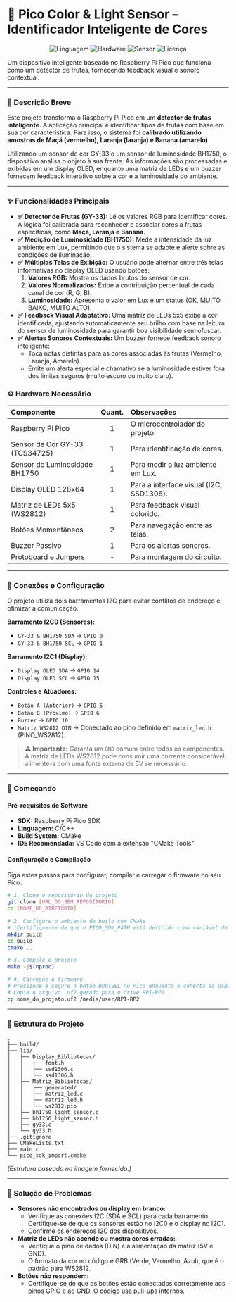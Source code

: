 # 🚀 Pico Color & Light Sensor – Identificador Inteligente de Cores

<div align="center">

![Linguagem](https://img.shields.io/badge/Linguagem-C%2FC%2B%2B-blue?style=for-the-badge)
![Hardware](https://img.shields.io/badge/Hardware-Raspberry%20Pi%20Pico-E01244?style=for-the-badge)
![Sensor](https://img.shields.io/badge/Sensor-GY--33%20%26%20BH1750-555555?style=for-the-badge)
![Licença](https://img.shields.io/badge/Licen%C3%A7a-MIT-yellow?style=for-the-badge)

</div>

Um dispositivo inteligente baseado no Raspberry Pi Pico que funciona como um detector de frutas, fornecendo feedback visual e sonoro contextual.

---

### 📝 Descrição Breve

Este projeto transforma o Raspberry Pi Pico em um **detector de frutas inteligente**. A aplicação principal é identificar tipos de frutas com base em sua cor característica. Para isso, o sistema foi **calibrado utilizando amostras de Maçã (vermelho), Laranja (laranja) e Banana (amarelo)**.

Utilizando um sensor de cor GY-33 e um sensor de luminosidade BH1750, o dispositivo analisa o objeto à sua frente. As informações são processadas e exibidas em um display OLED, enquanto uma matriz de LEDs e um buzzer fornecem feedback interativo sobre a cor e a luminosidade do ambiente.

---

### ✨ Funcionalidades Principais

-   **✅ Detector de Frutas (GY-33):** Lê os valores RGB para identificar cores. A lógica foi calibrada para reconhecer e associar cores a frutas específicas, como **Maçã, Laranja e Banana**.
-   **✅ Medição de Luminosidade (BH1750):** Mede a intensidade da luz ambiente em Lux, permitindo que o sistema se adapte e alerte sobre as condições de iluminação.
-   **✅ Múltiplas Telas de Exibição:** O usuário pode alternar entre três telas informativas no display OLED usando botões:
    1.  **Valores RGB:** Mostra os dados brutos do sensor de cor.
    2.  **Valores Normalizados:** Exibe a contribuição percentual de cada canal de cor (R, G, B).
    3.  **Luminosidade:** Apresenta o valor em Lux e um status (OK, MUITO BAIXO, MUITO ALTO).
-   **✅ Feedback Visual Adaptativo:** Uma matriz de LEDs 5x5 exibe a cor identificada, ajustando automaticamente seu brilho com base na leitura do sensor de luminosidade para garantir boa visibilidade sem ofuscar.
-   **✅ Alertas Sonoros Contextuais:** Um buzzer fornece feedback sonoro inteligente:
    -   Toca notas distintas para as cores associadas às frutas (Vermelho, Laranja, Amarelo).
    -   Emite um alerta especial e chamativo se a luminosidade estiver fora dos limites seguros (muito escuro ou muito claro).

### ⚙ Hardware Necessário

| Componente | Quant. | Observações |
| :--- | :---: | :--- |
| Raspberry Pi Pico | 1 | O microcontrolador do projeto. |
| Sensor de Cor GY-33 (TCS34725) | 1 | Para identificação de cores. |
| Sensor de Luminosidade BH1750 | 1 | Para medir a luz ambiente em Lux. |
| Display OLED 128x64 | 1 | Para a interface visual (I2C, SSD1306). |
| Matriz de LEDs 5x5 (WS2812) | 1 | Para feedback visual colorido. |
| Botões Momentâneos | 2 | Para navegação entre as telas. |
| Buzzer Passivo | 1 | Para os alertas sonoros. |
| Protoboard e Jumpers | - | Para montagem do circuito. |

---

### 🔌 Conexões e Configuração

O projeto utiliza dois barramentos I2C para evitar conflitos de endereço e otimizar a comunicação.

**Barramento I2C0 (Sensores):**
-   `GY-33 & BH1750 SDA` -> `GPIO 0`
-   `GY-33 & BH1750 SCL` -> `GPIO 1`

**Barramento I2C1 (Display):**
-   `Display OLED SDA` -> `GPIO 14`
-   `Display OLED SCL` -> `GPIO 15`

**Controles e Atuadores:**
-   `Botão A (Anterior)` -> `GPIO 5`
-   `Botão B (Próximo)` -> `GPIO 6`
-   `Buzzer` -> `GPIO 10`
-   `Matriz WS2812 DIN` -> Conectado ao pino definido em `matriz_led.h` (PINO_WS2812).

> **⚠ Importante:** Garanta um `GND` comum entre todos os componentes. A matriz de LEDs WS2812 pode consumir uma corrente considerável; alimente-a com uma fonte externa de 5V se necessário.

---

### 🚀 Começando

#### Pré-requisitos de Software

-   **SDK:** Raspberry Pi Pico SDK
-   **Linguagem:** C/C++
-   **Build System:** CMake
-   **IDE Recomendada:** VS Code com a extensão "CMake Tools"

#### Configuração e Compilação

Siga estes passos para configurar, compilar e carregar o firmware no seu Pico.

```bash
# 1. Clone o repositório do projeto
git clone [URL_DO_SEU_REPOSITORIO]
cd [NOME_DO_DIRETORIO]

# 2. Configure o ambiente de build com CMake
# (Certifique-se de que o PICO_SDK_PATH está definido como variável de ambiente)
mkdir build
cd build
cmake ..

# 3. Compile o projeto
make -j$(nproc)

# 4. Carregue o firmware
# Pressione e segure o botão BOOTSEL no Pico enquanto o conecta ao USB.
# Copie o arquivo .uf2 gerado para o drive RPI-RP2.
cp nome_do_projeto.uf2 /media/user/RPI-RP2
```

---

### 📁 Estrutura do Projeto

```
.
├── build/
├── lib/
│   ├── Display_Bibliotecas/
│   │   ├── font.h
│   │   ├── ssd1306.c
│   │   └── ssd1306.h
│   ├── Matriz_Bibliotecas/
│   │   ├── generated/
│   │   ├── matriz_led.c
│   │   ├── matriz_led.h
│   │   └── ws2812.pio
│   ├── bh1750_light_sensor.c
│   ├── bh1750_light_sensor.h
│   ├── gy33.c
│   └── gy33.h
├── .gitignore
├── CMakeLists.txt
├── main.c
└── pico_sdk_import.cmake
```
*(Estrutura baseada na imagem fornecida.)*

---

### 🐛 Solução de Problemas

-   **Sensores não encontrados ou display em branco:**
    -   Verifique as conexões I2C (SDA e SCL) para cada barramento. Certifique-se de que os sensores estão no I2C0 e o display no I2C1.
    -   Confirme os endereços I2C dos dispositivos.
-   **Matriz de LEDs não acende ou mostra cores erradas:**
    -   Verifique o pino de dados (DIN) e a alimentação da matriz (5V e GND).
    -   O formato da cor no código é GRB (Verde, Vermelho, Azul), que é o padrão para WS2812.
-   **Botões não respondem:**
    -   Certifique-se de que os botões estão conectados corretamente aos pinos GPIO e ao GND. O código usa pull-ups internos.
